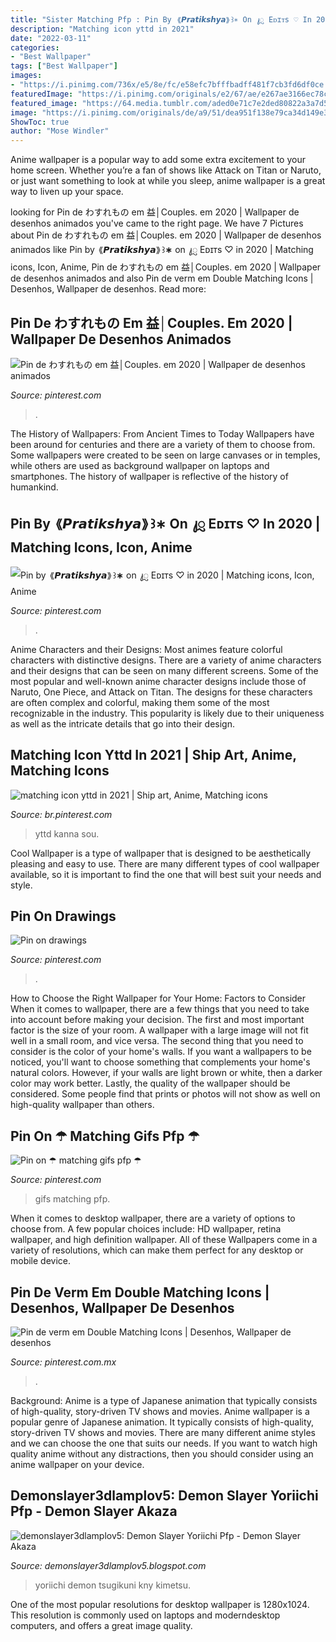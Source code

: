 ```yaml
---
title: "Sister Matching Pfp : Pin By 《𝙋𝙧𝙖𝙩𝙞𝙠𝙨𝙝𝙮𝙖》꒱∗ On ᭣ᮢ Eᴅɪᴛs ♡ In 2020"
description: "Matching icon yttd in 2021"
date: "2022-03-11"
categories:
- "Best Wallpaper"
tags: ["Best Wallpaper"]
images:
- "https://i.pinimg.com/736x/e5/8e/fc/e58efc7bfffbadff481f7cb3fd6df0ce.jpg"
featuredImage: "https://i.pinimg.com/originals/e2/67/ae/e267ae3166ec78c918c5b7e9816e3e97.jpg"
featured_image: "https://64.media.tumblr.com/aded0e71c7e2ded80822a3a7d59ad45b/1e5fca18b701f919-3e/s1280x1920/008879d53d750b2bcfc10dd1c7be33f8f4a93fa1.jpg"
image: "https://i.pinimg.com/originals/de/a9/51/dea951f138e79ca34d149e3d82f0851f.jpg"
ShowToc: true
author: "Mose Windler"
---
```



Anime wallpaper is a popular way to add some extra excitement to your home screen. Whether you’re a fan of shows like Attack on Titan or Naruto, or just want something to look at while you sleep, anime wallpaper is a great way to liven up your space.

	

		
looking for Pin de わすれもの em 益│Couples. em 2020 | Wallpaper de desenhos animados you've came to the right page. We have 7 Pictures about Pin de わすれもの em 益│Couples. em 2020 | Wallpaper de desenhos animados like Pin by 《𝙋𝙧𝙖𝙩𝙞𝙠𝙨𝙝𝙮𝙖》꒱∗ on ᭣ᮢ Eᴅɪᴛs ♡ in 2020 | Matching icons, Icon, Anime, Pin de わすれもの em 益│Couples. em 2020 | Wallpaper de desenhos animados and also Pin de verm em Double Matching Icons | Desenhos, Wallpaper de desenhos. Read more:
		
    
## Pin De わすれもの Em 益│Couples. Em 2020 | Wallpaper De Desenhos Animados

<img loading=lazy src="https://i.pinimg.com/originals/2e/0c/e1/2e0ce1b6ac3c445906b50f3cbb57f7ef.jpg" onerror="this.onerror=null;this.src='https://tse3.mm.bing.net/th?id=OIP.8VSmJxc3YhofmzrUnmBOaQHaHa&amp;pid=15.1';" alt="Pin de わすれもの em 益│Couples. em 2020 | Wallpaper de desenhos animados">

_Source: pinterest.com_

>. 

	

The History of Wallpapers: From Ancient Times to Today
Wallpapers have been around for centuries and there are a variety of them to choose from. Some wallpapers were created to be seen on large canvases or in temples, while others are used as background wallpaper on laptops and smartphones. The history of wallpaper is reflective of the history of humankind.

    
## Pin By 《𝙋𝙧𝙖𝙩𝙞𝙠𝙨𝙝𝙮𝙖》꒱∗ On ᭣ᮢ Eᴅɪᴛs ♡ In 2020 | Matching Icons, Icon, Anime

<img loading=lazy src="https://i.pinimg.com/originals/de/a9/51/dea951f138e79ca34d149e3d82f0851f.jpg" onerror="this.onerror=null;this.src='https://tse4.mm.bing.net/th?id=OIP.AOgQMPHABFJcRwS22vknKQHaHa&amp;pid=15.1';" alt="Pin by 《𝙋𝙧𝙖𝙩𝙞𝙠𝙨𝙝𝙮𝙖》꒱∗ on ᭣ᮢ Eᴅɪᴛs ♡ in 2020 | Matching icons, Icon, Anime">

_Source: pinterest.com_

>. 

	

Anime Characters and their Designs: Most animes feature colorful characters with distinctive designs.
There are a variety of anime characters and their designs that can be seen on many different screens. Some of the most popular and well-known anime character designs include those of Naruto, One Piece, and Attack on Titan. The designs for these characters are often complex and colorful, making them some of the most recognizable in the industry. This popularity is likely due to their uniqueness as well as the intricate details that go into their design.

    
## Matching Icon Yttd In 2021 | Ship Art, Anime, Matching Icons

<img loading=lazy src="https://i.pinimg.com/736x/3d/a2/11/3da2117ee6bc8956b62ae15d5428efaa.jpg" onerror="this.onerror=null;this.src='https://tse2.mm.bing.net/th?id=OIP.6nOse49edrhfbpxlFTdgTAHaHa&amp;pid=15.1';" alt="matching icon yttd in 2021 | Ship art, Anime, Matching icons">

_Source: br.pinterest.com_

>yttd kanna sou. 

	

Cool Wallpaper is a type of wallpaper that is designed to be aesthetically pleasing and easy to use. There are many different types of cool wallpaper available, so it is important to find the one that will best suit your needs and style.

    
## Pin On Drawings

<img loading=lazy src="https://i.pinimg.com/originals/e2/67/ae/e267ae3166ec78c918c5b7e9816e3e97.jpg" onerror="this.onerror=null;this.src='https://tse1.mm.bing.net/th?id=OIP.V-WwD3ZTwXfz37UECitTOwHaD9&amp;pid=15.1';" alt="Pin on drawings">

_Source: pinterest.com_

>. 

	

How to Choose the Right Wallpaper for Your Home: Factors to Consider
When it comes to wallpaper, there are a few things that you need to take into account before making your decision. The first and most important factor is the size of your room. A wallpaper with a large image will not fit well in a small room, and vice versa. 
The second thing that you need to consider is the color of your home's walls. If you want a wallpapers to be noticed, you'll want to choose something that complements your home's natural colors. However, if your walls are light brown or white, then a darker color may work better. 
Lastly, the quality of the wallpaper should be considered. Some people find that prints or photos will not show as well on high-quality wallpaper than others.

    
## Pin On ☂ Matching Gifs Pfp ☂

<img loading=lazy src="https://i.pinimg.com/736x/e5/8e/fc/e58efc7bfffbadff481f7cb3fd6df0ce.jpg" onerror="this.onerror=null;this.src='https://tse4.mm.bing.net/th?id=OIP.nBVagBe3YccuLQWxmjhr9wHaIC&amp;pid=15.1';" alt="Pin on ☂ matching gifs pfp ☂">

_Source: pinterest.com_

>gifs matching pfp. 

	

When it comes to desktop wallpaper, there are a variety of options to choose from. A few popular choices include: HD wallpaper, retina wallpaper, and high definition wallpaper. All of these Wallpapers come in a variety of resolutions, which can make them perfect for any desktop or mobile device. 

    
## Pin De Verm Em Double Matching Icons | Desenhos, Wallpaper De Desenhos

<img loading=lazy src="https://i.pinimg.com/originals/b0/e0/db/b0e0db30b8d53c2ba797e4b4c1078e46.jpg" onerror="this.onerror=null;this.src='https://tse1.mm.bing.net/th?id=OIP.lZhnu3HjhBBq1y5eXvhsuwHaHa&amp;pid=15.1';" alt="Pin de verm em Double Matching Icons | Desenhos, Wallpaper de desenhos">

_Source: pinterest.com.mx_

>. 

	

Background: Anime is a type of Japanese animation that typically consists of high-quality, story-driven TV shows and movies.
Anime wallpaper is a popular genre of Japanese animation. It typically consists of high-quality, story-driven TV shows and movies. There are many different anime styles and we can choose the one that suits our needs. If you want to watch high quality anime without any distractions, then you should consider using an anime wallpaper on your device.

    
## Demonslayer3dlamplov5: Demon Slayer Yoriichi Pfp - Demon Slayer Akaza

<img loading=lazy src="https://64.media.tumblr.com/aded0e71c7e2ded80822a3a7d59ad45b/1e5fca18b701f919-3e/s1280x1920/008879d53d750b2bcfc10dd1c7be33f8f4a93fa1.jpg" onerror="this.onerror=null;this.src='https://tse4.mm.bing.net/th?id=OIP.jsBI9zAaRQwqimEB8QUf5gHaHa&amp;pid=15.1';" alt="demonslayer3dlamplov5: Demon Slayer Yoriichi Pfp - Demon Slayer Akaza">

_Source: demonslayer3dlamplov5.blogspot.com_

>yoriichi demon tsugikuni kny kimetsu. 

	

One of the most popular resolutions for desktop wallpaper is 1280x1024. This resolution is commonly used on laptops and moderndesktop computers, and offers a great image quality.

